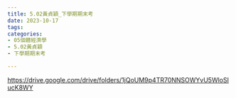 ```yaml
---
title: 5.02黃貞穎_下學期期末考
date: 2023-10-17
tags: 
categories:
- 05個體經濟學
- 5.02黃貞穎
- 下學期期末考

---
```

https://drive.google.com/drive/folders/1jQoUM9p4TR70NNSOWYvU5WloSIucK8WY
